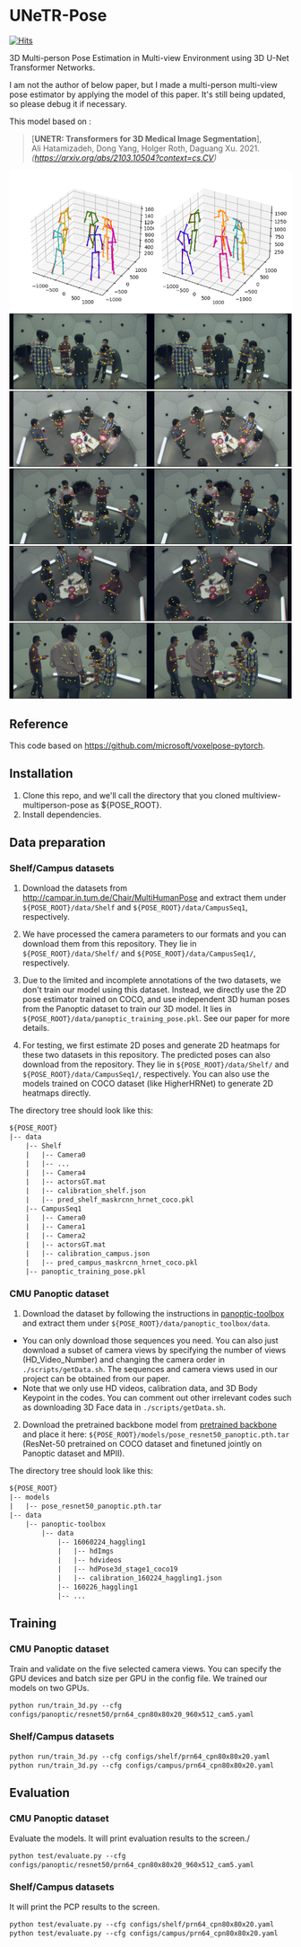 # UNeTR-Pose
[![Hits](https://hits.seeyoufarm.com/api/count/incr/badge.svg?url=https%3A%2F%2Fgithub.com%2Ftamasino52%2FUNeTR-Pose&count_bg=%2379C83D&title_bg=%23555555&icon=&icon_color=%23E7E7E7&title=hits&edge_flat=true)](https://hits.seeyoufarm.com)

3D Multi-person Pose Estimation in Multi-view Environment using 3D U-Net Transformer Networks.

I am not the author of below paper, but I made a multi-person multi-view pose estimator by applying the model of this paper. It's still being updated, so please debug it if necessary.

This model based on :
> [**UNETR: Transformers for 3D Medical Image Segmentation**],            
> Ali Hatamizadeh, Dong Yang, Holger Roth, Daguang Xu. 2021.
> *(https://arxiv.org/abs/2103.10504?context=cs.CV)*

<img src="/sample/validation_00000200_3d.png"><br>
<img src="/sample/validation_00000200_view_1_gt.jpg"><br>
<img src="/sample/validation_00000200_view_2_gt.jpg"><br>
<img src="/sample/validation_00000200_view_3_gt.jpg"><br>
<img src="/sample/validation_00000200_view_4_gt.jpg"><br>
<img src="/sample/validation_00000200_view_5_gt.jpg">

## Reference
This code based on https://github.com/microsoft/voxelpose-pytorch.

## Installation
1. Clone this repo, and we'll call the directory that you cloned multiview-multiperson-pose as ${POSE_ROOT}.
2. Install dependencies.

## Data preparation

### Shelf/Campus datasets
1. Download the datasets from http://campar.in.tum.de/Chair/MultiHumanPose and extract them under `${POSE_ROOT}/data/Shelf` and `${POSE_ROOT}/data/CampusSeq1`, respectively.

2. We have processed the camera parameters to our formats and you can download them from this repository. They lie in `${POSE_ROOT}/data/Shelf/` and `${POSE_ROOT}/data/CampusSeq1/`,  respectively.

3. Due to the limited and incomplete annotations of the two datasets, we don't train our model using this dataset. Instead, we directly use the 2D pose estimator trained on COCO, and use independent 3D human poses from the Panoptic dataset to train our 3D model. It lies in `${POSE_ROOT}/data/panoptic_training_pose.pkl`. See our paper for more details.

4. For testing, we first estimate 2D poses and generate 2D heatmaps for these two datasets in this repository.  The predicted poses can also download from the repository. They lie in `${POSE_ROOT}/data/Shelf/` and `${POSE_ROOT}/data/CampusSeq1/`,  respectively. You can also use the models trained on COCO dataset (like HigherHRNet) to generate 2D heatmaps directly.

The directory tree should look like this:
```
${POSE_ROOT}
|-- data
    |-- Shelf
    |   |-- Camera0
    |   |-- ...
    |   |-- Camera4
    |   |-- actorsGT.mat
    |   |-- calibration_shelf.json
    |   |-- pred_shelf_maskrcnn_hrnet_coco.pkl
    |-- CampusSeq1
    |   |-- Camera0
    |   |-- Camera1
    |   |-- Camera2
    |   |-- actorsGT.mat
    |   |-- calibration_campus.json
    |   |-- pred_campus_maskrcnn_hrnet_coco.pkl
    |-- panoptic_training_pose.pkl
```


### CMU Panoptic dataset
1. Download the dataset by following the instructions in [panoptic-toolbox](https://github.com/CMU-Perceptual-Computing-Lab/panoptic-toolbox) and extract them under `${POSE_ROOT}/data/panoptic_toolbox/data`.
- You can only download those sequences you need. You can also just download a subset of camera views by specifying the number of views (HD_Video_Number) and changing the camera order in `./scripts/getData.sh`. The sequences and camera views used in our project can be obtained from our paper.
- Note that we only use HD videos,  calibration data, and 3D Body Keypoint in the codes. You can comment out other irrelevant codes such as downloading 3D Face data in `./scripts/getData.sh`.
2. Download the pretrained backbone model from [pretrained backbone](https://1drv.ms/u/s!AjX41AtnTHeTjn3H9PGSLcbSC0bl?e=cw7SQg) and place it here: `${POSE_ROOT}/models/pose_resnet50_panoptic.pth.tar` (ResNet-50 pretrained on COCO dataset and finetuned jointly on Panoptic dataset and MPII).

The directory tree should look like this:
```
${POSE_ROOT}
|-- models
|   |-- pose_resnet50_panoptic.pth.tar
|-- data
    |-- panoptic-toolbox
        |-- data
            |-- 16060224_haggling1
            |   |-- hdImgs
            |   |-- hdvideos
            |   |-- hdPose3d_stage1_coco19
            |   |-- calibration_160224_haggling1.json
            |-- 160226_haggling1  
            |-- ...
```

## Training
### CMU Panoptic dataset

Train and validate on the five selected camera views. You can specify the GPU devices and batch size per GPU  in the config file. We trained our models on two GPUs.
```
python run/train_3d.py --cfg configs/panoptic/resnet50/prn64_cpn80x80x20_960x512_cam5.yaml
```
### Shelf/Campus datasets
```
python run/train_3d.py --cfg configs/shelf/prn64_cpn80x80x20.yaml
python run/train_3d.py --cfg configs/campus/prn64_cpn80x80x20.yaml
```

## Evaluation
### CMU Panoptic dataset

Evaluate the models. It will print evaluation results to the screen./
```
python test/evaluate.py --cfg configs/panoptic/resnet50/prn64_cpn80x80x20_960x512_cam5.yaml
```
### Shelf/Campus datasets

It will print the PCP results to the screen.
```
python test/evaluate.py --cfg configs/shelf/prn64_cpn80x80x20.yaml
python test/evaluate.py --cfg configs/campus/prn64_cpn80x80x20.yaml
```
